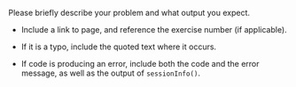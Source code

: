 Please briefly describe your problem and what output you expect.

-   Include a link to page, and reference the exercise number (if applicable).

-   If it is a typo, include the quoted text where it occurs.

-   If code is producing an error, include both the code and the error message, as well as the
    output of `sessionInfo()`.
